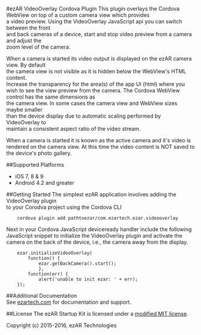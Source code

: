 #ezAR VideoOverlay Cordova Plugin
This plugin overlays the Cordova WebView on top of a custom camera view which provides  
a video preview. Using the VideoOverlay JavaScript api you can switch between the front  
and back cameras of a device, start and stop video preview from a camera and adjust the  
zoom level of the camera. 

When a camera is started its video output is displayed on the ezAR camera view. By default  
the camera view is not visible as it is hidden below the WebView's HTML content.  
Increase the transparency for the area(s) of the app UI (html) where you wish to 
see the view preview from the camera.  The Cordova WebView control has the same dimensions as  
the camera view. In some cases the camera view and WebView sizes maybe smaller  
than the device display due to automatic scaling performed by VideoOverlay to  
maintain a consistent aspect ratio of the video stream. 

When a camera is started it is known as the active camera and it's video is  
rendered on the camera view.  At this time the video content is NOT saved to the device's photo gallery. 

##Supported Platforms
- iOS 7, 8 & 9
- Android 4.2 and greater 

##Getting Started
The simplest ezAR application involves adding the VideoOverlay plugin  
to your Corodva project using the Cordova CLI

        cordova plugin add pathtoezar/com.ezartech.ezar.videooverlay

Next in your Cordova JavaScript deviceready handler include the following  
JavaScript snippet to initialize the VideoOverlay plugin and activate the  
camera on the back of the device, i.e., the camera away from the display.

        ezar.initializeVideoOverlay(
            function() {
                ezar.getBackCamera().start();
                },
            function(err) {
                alert('unable to init ezar: ' + err);
        });
                    
##Additional Documentation        
See [ezartech.com](http://ezartech.com) for documentation and support.

##License
The ezAR Startup Kit is licensed under a [modified MIT license](http://www.ezartech.com/ezarstartupkit-license).


Copyright (c) 2015-2016, ezAR Technologies


